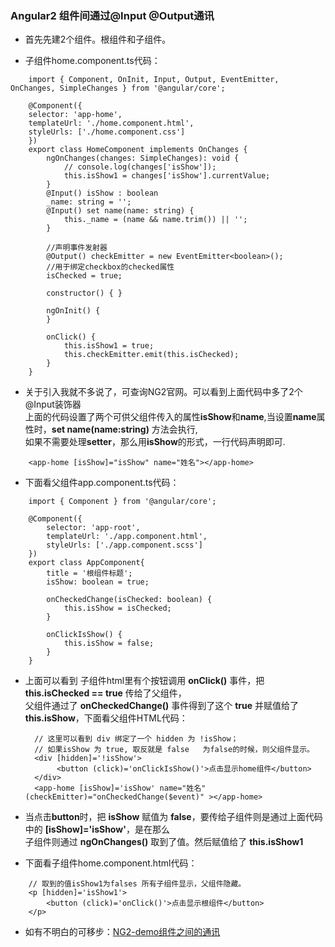 ### Angular2 组件间通过@Input @Output通讯

* 首先先建2个组件。根组件和子组件。

* 子组件home.component.ts代码：

```
    import { Component, OnInit, Input, Output, EventEmitter, OnChanges, SimpleChanges } from '@angular/core';

    @Component({
    selector: 'app-home',
    templateUrl: './home.component.html',
    styleUrls: ['./home.component.css']
    })
    export class HomeComponent implements OnChanges {
        ngOnChanges(changes: SimpleChanges): void {
            // console.log(changes['isShow']);
            this.isShow1 = changes['isShow'].currentValue;
        }
        @Input() isShow : boolean
        _name: string = '';
        @Input() set name(name: string) {
            this._name = (name && name.trim()) || '';
        }

        //声明事件发射器
        @Output() checkEmitter = new EventEmitter<boolean>();
        //用于绑定checkbox的checked属性
        isChecked = true;
        
        constructor() { }

        ngOnInit() {
        }

        onClick() {
            this.isShow1 = true;
            this.checkEmitter.emit(this.isChecked);
        }
    }
```

* 关于引入我就不多说了，可查询NG2官网。可以看到上面代码中多了2个 @Input装饰器   
   上面的代码设置了两个可供父组件传入的属性**isShow**和**name**,当设置**name**属性时，**set name(name:string)** 方法会执行,  
   如果不需要处理**setter**，那么用**isShow**的形式，一行代码声明即可.

```
    <app-home [isShow]="isShow" name="姓名"></app-home>
```

* 下面看父组件app.component.ts代码：

```
    import { Component } from '@angular/core';

    @Component({
        selector: 'app-root',
        templateUrl: './app.component.html',
        styleUrls: ['./app.component.scss']
    })
    export class AppComponent{
        title = '根组件标题';
        isShow: boolean = true;

        onCheckedChange(isChecked: boolean) {
            this.isShow = isChecked;
        }

        onClickIsShow() {
            this.isShow = false;
        }
    }

```

* 上面可以看到 子组件html里有个按钮调用 **onClick()** 事件，把 **this.isChecked == true** 传给了父组件，  
  父组件通过了 **onCheckedChange()** 事件得到了这个 **true** 并赋值给了**this.isShow**，下面看父组件HTML代码：  

  ```
    // 这里可以看到 div 绑定了一个 hidden 为 !isShow；
    // 如果isShow 为 true, 取反就是 false   为false的时候，则父组件显示。
    <div [hidden]='!isShow'>
         <button (click)='onClickIsShow()'>点击显示home组件</button>
    </div>
    <app-home [isShow]='isShow' name="姓名" (checkEmitter)="onCheckedChange($event)" ></app-home>
  ```
  
* 当点击**button**时，把 **isShow** 赋值为 **false**，要传给子组件则是通过上面代码中的 **[isShow]='isShow'**，是在那么   
  子组件则通过 **ngOnChanges()** 取到了值。然后赋值给了 **this.isShow1**

* 下面看子组件home.component.html代码：

```
    // 取到的值isShow1为falses 所有子组件显示，父组件隐藏。
    <p [hidden]='isShow1'>
        <button (click)='onClick()'>点击显示根组件</button>
    </p>

```

* 如有不明白的可移步：[NG2-demo组件之间的通讯](../demo/zujianchuanzhi)
